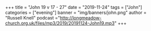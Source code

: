 +++
title = "John 19 v 17 - 27"
date = "2019-11-24"
tags = ["John"]
categories = ["evening"]
banner = "img/banners/john.png"
author = "Russell Knell"
podcast ="http://longmeadow-church.org.uk/files/mp3/2019/20191124-John19.mp3"
+++
